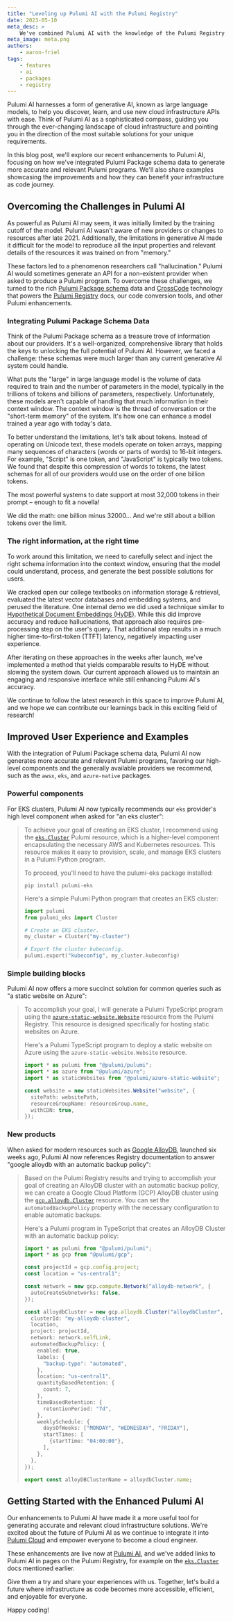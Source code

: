 ```yaml
---
title: "Leveling up Pulumi AI with the Pulumi Registry"
date: 2023-05-10
meta_desc: >
    We've combined Pulumi AI with the knowledge of the Pulumi Registry. These improvements enable Pulumi AI to generate more accurate infrastructure.
meta_image: meta.png
authors:
    - aaron-friel
tags:
    - features
    - ai
    - packages
    - registry
---
```


Pulumi AI harnesses a form of generative AI, known as large language models, to help you discover, learn, and use new cloud infrastructure APIs with ease. Think of Pulumi AI as a sophisticated compass, guiding you through the ever-changing landscape of cloud infrastructure and pointing you in the direction of the most suitable solutions for your unique requirements.

In this blog post, we'll explore our recent enhancements to Pulumi AI, focusing on how we've integrated Pulumi Package schema data to generate more accurate and relevant Pulumi programs. We'll also share examples showcasing the improvements and how they can benefit your infrastructure as code journey.

## Overcoming the Challenges in Pulumi AI

As powerful as Pulumi AI may seem, it was initially limited by the training cutoff of the model. Pulumi AI wasn't aware of new providers or changes to resources after late 2021. Additionally, the limitations in generative AI made it difficult for the model to reproduce all the input properties and relevant details of the resources it was trained on from "memory."

These factors led to a phenomenon researchers call "hallucination." Pulumi AI would sometimes generate an API for a non-existent provider when asked to produce a Pulumi program. To overcome these challenges, we turned to the rich [Pulumi Package schema](/docs/guides/pulumi-packages/schema/) data and [CrossCode](/crosscode/) technology that powers the [Pulumi Registry](/registry/) docs, our code conversion tools, and other Pulumi enhancements.

### Integrating Pulumi Package Schema Data

Think of the Pulumi Package schema as a treasure trove of information about our providers. It's a well-organized, comprehensive library that holds the keys to unlocking the full potential of Pulumi AI. However, we faced a challenge: these schemas were much larger than any current generative AI system could handle.

What puts the "large" in large language model is the volume of data required to train and the number of parameters in the model, typically in the trillions of tokens and billions of parameters, respectively. Unfortunately, these models aren't capable of handling that much information in their context window. The context window is the thread of conversation or the "short-term memory" of the system. It's how one can enhance a model trained a year ago with today's data.

To better understand the limitations, let's talk about tokens. Instead of operating on Unicode text, these models operate on token arrays, mapping many sequences of characters (words or parts of words) to 16-bit integers. For example, "Script" is one token, and "JavaScript" is typically two tokens. We found that despite this compression of words to tokens, the latest schemas for all of our providers would use on the order of one billion tokens.

The most powerful systems to date support at most 32,000 tokens in their prompt – enough to fit a novella!

We did the math: one billion minus 32000... And we're still about a billion tokens over the limit.

### The right information, at the right time

To work around this limitation, we need to carefully select and inject the right schema information into the context window, ensuring that the model could understand, process, and generate the best possible solutions for users.

We cracked open our college textbooks on information storage & retrieval, evaluated the latest vector databases and embedding systems, and perused the literature. One internal demo we did used a technique similar to [Hypothetical Document Embeddings (HyDE)](https://arxiv.org/abs/2212.10496). While this did improve accuracy and reduce hallucinations, that approach also requires pre-processing step on the user's query. That additional step results in a much higher time-to-first-token (TTFT) latency, negatively impacting user experience.

After iterating on these approaches in the weeks after launch, we've implemented a method that yields comparable results to HyDE without slowing the system down. Our current approach allowed us to maintain an engaging and responsive interface while still enhancing Pulumi AI's accuracy.

We continue to follow the latest research in this space to improve Pulumi AI, and we hope we can contribute our learnings back in this exciting field of research!

## Improved User Experience and Examples

With the integration of Pulumi Package schema data, Pulumi AI now generates more accurate and relevant Pulumi programs, favoring our high-level components and the generally available providers we recommend, such as the `awsx`, `eks`, and `azure-native` packages.

### Powerful components

For EKS clusters, Pulumi AI now typically recommends our `eks` provider's high level component when asked for "an eks cluster":

> To achieve your goal of creating an EKS cluster, I recommend using the [`eks.Cluster`](/registry/packages/eks/api-docs/cluster/) Pulumi resource, which is a higher-level component encapsulating the necessary AWS and Kubernetes resources. This resource makes it easy to provision, scale, and manage EKS clusters in a Pulumi Python program.
>
> To proceed, you'll need to have the pulumi-eks package installed:
>
> ```
> pip install pulumi-eks
> ```
>
> Here's a simple Pulumi Python program that creates an EKS cluster:
>
> ```python
> import pulumi
> from pulumi_eks import Cluster
>
> # Create an EKS cluster.
> my_cluster = Cluster("my-cluster")
>
> # Export the cluster kubeconfig.
> pulumi.export("kubeconfig", my_cluster.kubeconfig)
> ```

### Simple building blocks

Pulumi AI now offers a more succinct solution for common queries such as "a static website on Azure":

> To accomplish your goal, I will generate a Pulumi TypeScript program using the [`azure-static-website.Website`](/registry/packages/azure-static-website/api-docs/website/) resource from the Pulumi Registry. This resource is designed specifically for hosting static websites on Azure.
>
> Here's a Pulumi TypeScript program to deploy a static website on Azure using the `azure-static-website.Website` resource.
>
> ```ts
> import * as pulumi from "@pulumi/pulumi";
> import * as azure from "@pulumi/azure";
> import * as staticWebsites from "@pulumi/azure-static-website";
>
> const website = new staticWebsites.Website("website", {
>   sitePath: websitePath,
>   resourceGroupName: resourceGroup.name,
>   withCDN: true,
> });
> ```

### New products

When asked for modern resources such as [Google AlloyDB](https://cloud.google.com/alloydb), launched six weeks ago, Pulumi AI now references Registry documentation to answer "google alloydb with an automatic backup policy":

> Based on the Pulumi Registry results and trying to accomplish your goal of creating an AlloyDB cluster with an automatic backup policy, we can create a Google Cloud Platform (GCP) AlloyDB cluster using the [`gcp.alloydb.Cluster`](/registry/packages/gcp/api-docs/alloydb/cluster/) resource. You can set the `automatedBackupPolicy` property with the necessary configuration to enable automatic backups.
>
> Here's a Pulumi program in TypeScript that creates an AlloyDB Cluster with an automatic backup policy:
>
> ```typescript
> import * as pulumi from "@pulumi/pulumi";
> import * as gcp from "@pulumi/gcp";
>
> const projectId = gcp.config.project;
> const location = "us-central1";
>
> const network = new gcp.compute.Network("alloydb-network", {
>   autoCreateSubnetworks: false,
> });
>
> const alloydbCluster = new gcp.alloydb.Cluster("alloydbCluster", {
>   clusterId: "my-alloydb-cluster",
>   location,
>   project: projectId,
>   network: network.selfLink,
>   automatedBackupPolicy: {
>     enabled: true,
>     labels: {
>       "backup-type": "automated",
>     },
>     location: "us-central1",
>     quantityBasedRetention: {
>       count: 7,
>     },
>     timeBasedRetention: {
>       retentionPeriod: "7d",
>     },
>     weeklySchedule: {
>       daysOfWeeks: ["MONDAY", "WEDNESDAY", "FRIDAY"],
>       startTimes: [
>         {startTime: "04:00:00"},
>       ],
>     },
>   },
> });
>
> export const alloyDBClusterName = alloydbCluster.name;
> ```

## Getting Started with the Enhanced Pulumi AI

Our enhancements to Pulumi AI have made it a more useful tool for generating accurate and relevant cloud infrastructure solutions. We're excited about the future of Pulumi AI as we continue to integrate it into [Pulumi Cloud](https://app.pulumi.com) and empower everyone to become a cloud engineer.

These enhancements are live now at [Pulumi AI](/ai/), and we've added links to Pulumi AI in pages on the Pulumi Registry, for example on the [`eks.Cluster`](/registry/packages/eks/api-docs/cluster/) docs mentioned earlier.

Give them a try and share your experiences with us. Together, let's build a future where infrastructure as code becomes more accessible, efficient, and enjoyable for everyone.

Happy coding!
